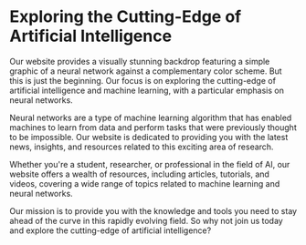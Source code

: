 <!--font:Poppins-->

# Exploring the Cutting-Edge of Artificial Intelligence

Our website provides a visually stunning backdrop featuring a simple graphic of a neural network against a complementary color scheme. But this is just the beginning. Our focus is on exploring the cutting-edge of artificial intelligence and machine learning, with a particular emphasis on neural networks.

Neural networks are a type of machine learning algorithm that has enabled machines to learn from data and perform tasks that were previously thought to be impossible. Our website is dedicated to providing you with the latest news, insights, and resources related to this exciting area of research.

Whether you're a student, researcher, or professional in the field of AI, our website offers a wealth of resources, including articles, tutorials, and videos, covering a wide range of topics related to machine learning and neural networks.

Our mission is to provide you with the knowledge and tools you need to stay ahead of the curve in this rapidly evolving field. So why not join us today and explore the cutting-edge of artificial intelligence?

<!--

Write me markdown content of website with wallpaper:

"A wallpaper with a simple graphic of a neural network, against a background of complementary colors."

The header of the page should not be copy of the text but rather a real content of the website which is using this wallpaper.


---


# Neural Network Wallpaper

Welcome to our website featuring a stunning wallpaper with a simple graphic of a neural network against a background of complementary colors. This wallpaper is perfect for anyone interested in artificial intelligence, machine learning, or computer science.

The neural network graphic on the wallpaper represents the interconnected nodes that make up a neural network, which is a type of machine learning algorithm inspired by the structure and function of the human brain. The complementary colors used in the background create a bold and eye-catching contrast that will make your desktop or phone screen stand out.

Whether you're a student, researcher, or professional in the field of AI, this wallpaper is sure to inspire you and add a touch of creativity to your workspace. Download it today and enjoy the beauty of neural networks every time you use your device.


---


Heading should not include word "wallpaper". The website should not be about the wallpaper itself, wallpaper is just a related background, rewrite whole content.


---


# Explore the World of Neural Networks

Immerse yourself in the fascinating world of artificial intelligence with our stunning website background featuring a simple graphic of a neural network against a background of complementary colors. Our website is dedicated to providing you with the latest news, insights, and resources related to machine learning and neural networks.

The neural network graphic on our background represents the interconnected nodes that make up a neural network, which is a type of machine learning algorithm inspired by the structure and function of the human brain. Neural networks have revolutionized the field of AI, enabling machines to learn from data and perform tasks that were previously thought to be impossible.

Our website is designed for students, researchers, and professionals in the field of AI who want to stay up-to-date with the latest developments in neural networks. We provide a wealth of resources, including articles, tutorials, and videos, that cover a wide range of topics related to machine learning and neural networks.

Whether you're just starting out in the field or you're an experienced practitioner, our website has something for everyone. So why not join us today and explore the exciting world of neural networks?


---


Heading is too long, rewrite whole content.


---


# Discover the Fascinating World of Neural Networks

Our website is your gateway to the exciting world of artificial intelligence and machine learning. Our background features a simple graphic of a neural network against a backdrop of complementary colors, providing a visually stunning representation of this cutting-edge technology.

Neural networks are a type of machine learning algorithm that has revolutionized the field of AI, enabling machines to learn from data and perform tasks that were previously thought to be impossible. Our website is dedicated to providing you with the latest news, insights, and resources related to this fascinating area of research.

Whether you're a student, researcher, or professional in the field of AI, our website has something for everyone. We offer a wealth of resources, including articles, tutorials, and videos, that cover a wide range of topics related to machine learning and neural networks.

Our goal is to provide you with the knowledge and tools you need to stay ahead of the curve in this rapidly evolving field. So why not join us today and discover the fascinating world of neural networks?


---


Heading is too long, rewrite whole content.


---


# Exploring the Cutting-Edge of Artificial Intelligence

Our website provides a visually stunning backdrop featuring a simple graphic of a neural network against a complementary color scheme. But this is just the beginning. Our focus is on exploring the cutting-edge of artificial intelligence and machine learning, with a particular emphasis on neural networks.

Neural networks are a type of machine learning algorithm that has enabled machines to learn from data and perform tasks that were previously thought to be impossible. Our website is dedicated to providing you with the latest news, insights, and resources related to this exciting area of research.

Whether you're a student, researcher, or professional in the field of AI, our website offers a wealth of resources, including articles, tutorials, and videos, covering a wide range of topics related to machine learning and neural networks.

Our mission is to provide you with the knowledge and tools you need to stay ahead of the curve in this rapidly evolving field. So why not join us today and explore the cutting-edge of artificial intelligence?


---


Write me a Google font which is best fitting for the website.

Pick from the list:
- Montserrat
- Dancing Script
- IBM Plex Sans
- Futura
- Poppins
- Playfair Display
- Raleway
- Inter
- Open Sans
- Lobster
- Roboto
- Orbitron
- Exo 2
- Barlow Condensed
- Alegreya
- Great Vibes
- Lato


Write just the font name nothing else.


---


Poppins

-->
